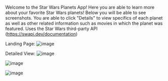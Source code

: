 Welcome to the Star Wars Planets App! Here you are able to learn more about your favorite Star Wars planets! Below you will be able to see screenshots. You are able to click "Details" to view specifics of each planet as well as other related information such as movies in which the planet was featured. Uses the Star Wars third-party API (https://swapi.dev/documentation)

Landing Page:
![image](https://user-images.githubusercontent.com/60626007/168495131-7a28443a-fa5a-47d9-9ee1-e68d80181bcd.png)

Detailed View:
![image](https://user-images.githubusercontent.com/60626007/168495166-4853bd91-1534-4758-bc7c-2316b62251dc.png)

![image](https://user-images.githubusercontent.com/60626007/168495185-e86649e0-f1e6-4656-9486-b3afe2ac3749.png)

![image](https://user-images.githubusercontent.com/60626007/168495191-31fdbfcf-d4b6-4463-96cb-46413f1e9449.png)
